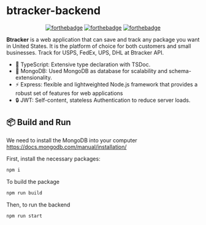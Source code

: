 # btracker-backend

<div align="center">

[![forthebadge](https://forthebadge.com/images/badges/made-with-typescript.svg)](https://forthebadge.com)
[![forthebadge](https://forthebadge.com/images/badges/ctrl-c-ctrl-v.svg)](https://forthebadge.com)
[![forthebadge](https://forthebadge.com/images/badges/built-with-love.svg)](https://forthebadge.com)
</div>

**Btracker** is a web application that can save and track any package you want in United States. It is the platform of choice for both customers and small businesses. Track for USPS, FedEx, UPS, DHL at Btracker API.

- 📄 TypeScript: Extensive type declaration with TSDoc.
- 💾 MongoDB: Used MongoDB as database for scalability and schema-extensionality.
- ⚡ Express: flexible and lightweighted Node.js framework that provides a robust set of features for web applications
- 🔒 JWT: Self-content, stateless Authentication to reduce server loads.

## 📦  Build and Run

We need to install the MongoDB into your computer
<https://docs.mongodb.com/manual/installation/>

First, install the necessary packages:

```bash
npm i
```

To build the package

```bash
npm run build
```

Then, to run the backend

```bash
npm run start
```
